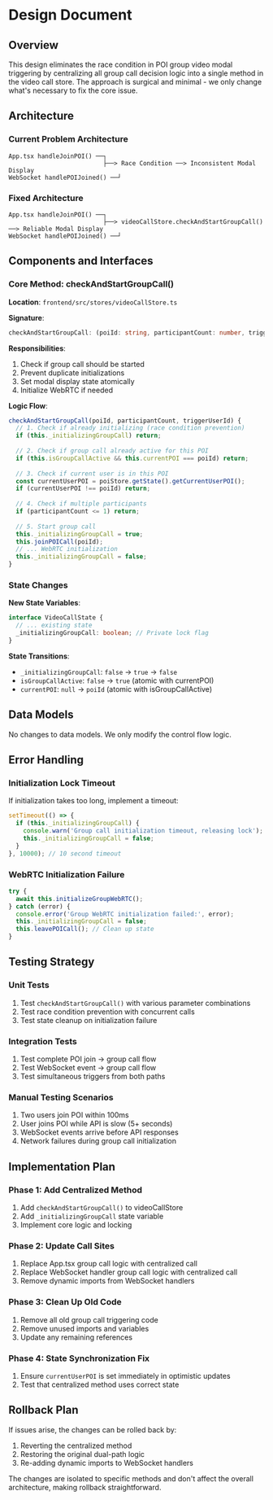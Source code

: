 # Design Document

## Overview

This design eliminates the race condition in POI group video modal triggering by centralizing all group call decision logic into a single method in the video call store. The approach is surgical and minimal - we only change what's necessary to fix the core issue.

## Architecture

### Current Problem Architecture
```
App.tsx handleJoinPOI() ──┐
                          ├──> Race Condition ──> Inconsistent Modal Display
WebSocket handlePOIJoined() ──┘
```

### Fixed Architecture
```
App.tsx handleJoinPOI() ──┐
                          ├──> videoCallStore.checkAndStartGroupCall() ──> Reliable Modal Display
WebSocket handlePOIJoined() ──┘
```

## Components and Interfaces

### Core Method: checkAndStartGroupCall()

**Location**: `frontend/src/stores/videoCallStore.ts`

**Signature**:
```typescript
checkAndStartGroupCall: (poiId: string, participantCount: number, triggerUserId: string) => void
```

**Responsibilities**:
1. Check if group call should be started
2. Prevent duplicate initializations
3. Set modal display state atomically
4. Initialize WebRTC if needed

**Logic Flow**:
```typescript
checkAndStartGroupCall(poiId, participantCount, triggerUserId) {
  // 1. Check if already initializing (race condition prevention)
  if (this._initializingGroupCall) return;
  
  // 2. Check if group call already active for this POI
  if (this.isGroupCallActive && this.currentPOI === poiId) return;
  
  // 3. Check if current user is in this POI
  const currentUserPOI = poiStore.getState().getCurrentUserPOI();
  if (currentUserPOI !== poiId) return;
  
  // 4. Check if multiple participants
  if (participantCount <= 1) return;
  
  // 5. Start group call
  this._initializingGroupCall = true;
  this.joinPOICall(poiId);
  // ... WebRTC initialization
  this._initializingGroupCall = false;
}
```

### State Changes

**New State Variables**:
```typescript
interface VideoCallState {
  // ... existing state
  _initializingGroupCall: boolean; // Private lock flag
}
```

**State Transitions**:
- `_initializingGroupCall`: `false` → `true` → `false`
- `isGroupCallActive`: `false` → `true` (atomic with currentPOI)
- `currentPOI`: `null` → `poiId` (atomic with isGroupCallActive)

## Data Models

No changes to data models. We only modify the control flow logic.

## Error Handling

### Initialization Lock Timeout
If initialization takes too long, implement a timeout:
```typescript
setTimeout(() => {
  if (this._initializingGroupCall) {
    console.warn('Group call initialization timeout, releasing lock');
    this._initializingGroupCall = false;
  }
}, 10000); // 10 second timeout
```

### WebRTC Initialization Failure
```typescript
try {
  await this.initializeGroupWebRTC();
} catch (error) {
  console.error('Group WebRTC initialization failed:', error);
  this._initializingGroupCall = false;
  this.leavePOICall(); // Clean up state
}
```

## Testing Strategy

### Unit Tests
1. Test `checkAndStartGroupCall()` with various parameter combinations
2. Test race condition prevention with concurrent calls
3. Test state cleanup on initialization failure

### Integration Tests
1. Test complete POI join → group call flow
2. Test WebSocket event → group call flow
3. Test simultaneous triggers from both paths

### Manual Testing Scenarios
1. Two users join POI within 100ms
2. User joins POI while API is slow (5+ seconds)
3. WebSocket events arrive before API responses
4. Network failures during group call initialization

## Implementation Plan

### Phase 1: Add Centralized Method
1. Add `checkAndStartGroupCall()` to videoCallStore
2. Add `_initializingGroupCall` state variable
3. Implement core logic and locking

### Phase 2: Update Call Sites
1. Replace App.tsx group call logic with centralized call
2. Replace WebSocket handler group call logic with centralized call
3. Remove dynamic imports from WebSocket handlers

### Phase 3: Clean Up Old Code
1. Remove all old group call triggering code
2. Remove unused imports and variables
3. Update any remaining references

### Phase 4: State Synchronization Fix
1. Ensure `currentUserPOI` is set immediately in optimistic updates
2. Test that centralized method uses correct state

## Rollback Plan

If issues arise, the changes can be rolled back by:
1. Reverting the centralized method
2. Restoring the original dual-path logic
3. Re-adding dynamic imports to WebSocket handlers

The changes are isolated to specific methods and don't affect the overall architecture, making rollback straightforward.